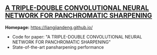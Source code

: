 ## [A TRIPLE-DOUBLE CONVOLUTIONAL NEURAL NETWORK FOR PANCHROMATIC SHARPENING](https://github.com/liangjiandeng/liangjiandeng.github.io/tree/master/papers/2021/mucnn_mm2021.pdf)

**Homepage:** https://liangjiandeng.github.io/

- Code for paper: "A TRIPLE-DOUBLE CONVOLUTIONAL NEURAL NETWORK FOR PANCHROMATIC SHARPENING"
- State-of-the-art pansharpening performance


